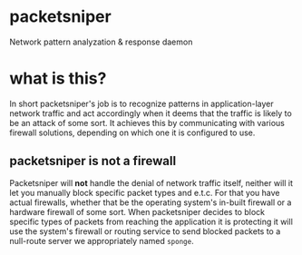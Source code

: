 # packetsniper
Network pattern analyzation &amp; response daemon

# what is this?

In short packetsniper's job is to recognize patterns in application-layer network traffic and act accordingly when it deems that the traffic is likely to be an attack of some sort. It achieves this by communicating with various firewall solutions, depending on which one it is configured to use.

## packetsniper is **not** a firewall

Packetsniper will **not** handle the denial of network traffic itself, neither will it let you manually block specific packet types and e.t.c. For that you have actual firewalls, whether that be the operating system's in-built firewall or a hardware firewall of some sort. When packetsniper decides to block specific types of packets from reaching the application it is protecting it will use the system's firewall or routing service to send blocked packets to a null-route server we appropriately named `sponge`.
